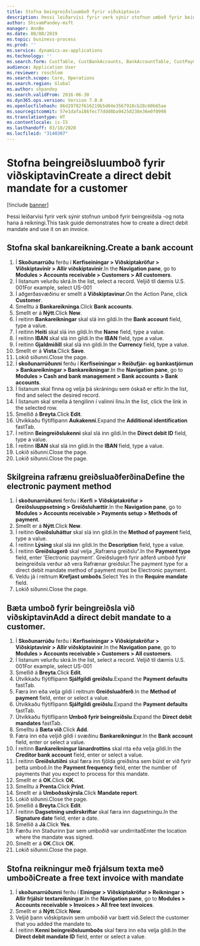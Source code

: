 ```yaml
---
title: Stofna beingreiðsluumboð fyrir viðskiptavin
description: Þessi leiðarvísi fyrir verk sýnir stofnun umboð fyrir beingreiðsla -og nota hana á reikningi.
author: ShivamPandey-msft
manager: AnnBe
ms.date: 08/08/2019
ms.topic: business-process
ms.prod: ''
ms.service: dynamics-ax-applications
ms.technology: ''
ms.search.form: CustTable, CustBankAccounts, BankAccountTable, CustPaymMode, CustDirectDebitMandate, BankAccountTableLookUp, SrsReportViewerForm,  LogisticsAddressCityLookup, CustFreeInvoice, CustTableLookup
audience: Application User
ms.reviewer: roschlom
ms.search.scope: Core, Operations
ms.search.region: Global
ms.author: shpandey
ms.search.validFrom: 2016-06-30
ms.dyn365.ops.version: Version 7.0.0
ms.openlocfilehash: 86d29782f616219b5d84e3567910cb28c60b65ae
ms.sourcegitcommit: 57e1dafa186fec77ddd8ba9425d238e36e0f0998
ms.translationtype: HT
ms.contentlocale: is-IS
ms.lasthandoff: 03/18/2020
ms.locfileid: "3140307"
---
```

# <a name="create-a-direct-debit-mandate-for-a-customer"></a><span data-ttu-id="ae867-103">Stofna beingreiðsluumboð fyrir viðskiptavin</span><span class="sxs-lookup"><span data-stu-id="ae867-103">Create a direct debit mandate for a customer</span></span>

[!include [banner](../../includes/banner.md)]

<span data-ttu-id="ae867-104">Þessi leiðarvísi fyrir verk sýnir stofnun umboð fyrir beingreiðsla -og nota hana á reikningi.</span><span class="sxs-lookup"><span data-stu-id="ae867-104">This task guide demonstrates how to create a direct debit mandate and use it on an invoice.</span></span>


## <a name="create-a-bank-account"></a><span data-ttu-id="ae867-105">Stofna skal bankareikning.</span><span class="sxs-lookup"><span data-stu-id="ae867-105">Create a bank account</span></span>
1. <span data-ttu-id="ae867-106">Í **Skoðunarrúðu** ferðu í **Kerfiseiningar > Viðskiptakröfur > Viðskiptavinir > Allir viðskiptavinir**.</span><span class="sxs-lookup"><span data-stu-id="ae867-106">In the **Navigation pane**, go to **Modules > Accounts receivable > Customers > All customers**.</span></span>
2. <span data-ttu-id="ae867-107">Í listanum velurðu skrá.</span><span class="sxs-lookup"><span data-stu-id="ae867-107">In the list, select a record.</span></span> <span data-ttu-id="ae867-108">Veljið til dæmis U.S. 001</span><span class="sxs-lookup"><span data-stu-id="ae867-108">For example, select US-001</span></span>
3. <span data-ttu-id="ae867-109">Í aðgerðasvæðinu er smellt á **Viðskiptavinur**.</span><span class="sxs-lookup"><span data-stu-id="ae867-109">On the Action Pane, click **Customer**.</span></span>
4. <span data-ttu-id="ae867-110">Smelltu á **Bankareikninga**.</span><span class="sxs-lookup"><span data-stu-id="ae867-110">Click **Bank accounts**.</span></span>
5. <span data-ttu-id="ae867-111">Smellt er á **Nýtt**.</span><span class="sxs-lookup"><span data-stu-id="ae867-111">Click **New**.</span></span>
6. <span data-ttu-id="ae867-112">Í reitinn **Bankareikningar** skal slá inn gildi.</span><span class="sxs-lookup"><span data-stu-id="ae867-112">In the **Bank account** field, type a value.</span></span>
7. <span data-ttu-id="ae867-113">Í reitinn **Heiti** skal slá inn gildi.</span><span class="sxs-lookup"><span data-stu-id="ae867-113">In the **Name** field, type a value.</span></span>
8. <span data-ttu-id="ae867-114">Í reitinn **IBAN** skal slá inn gildi.</span><span class="sxs-lookup"><span data-stu-id="ae867-114">In the **IBAN** field, type a value.</span></span>
9. <span data-ttu-id="ae867-115">Í reitinn **Gjaldmiðill** skal slá inn gildi.</span><span class="sxs-lookup"><span data-stu-id="ae867-115">In the **Currency** field, type a value.</span></span>
10. <span data-ttu-id="ae867-116">Smellt er á **Vista**.</span><span class="sxs-lookup"><span data-stu-id="ae867-116">Click **Save**.</span></span>
11. <span data-ttu-id="ae867-117">Lokið síðunni.</span><span class="sxs-lookup"><span data-stu-id="ae867-117">Close the page.</span></span>
12. <span data-ttu-id="ae867-118">Í **skoðunarrúðunni** ferðu í **Kerfiseiningar > Reiðufjár- og bankastjórnun > Bankareikningar > Bankareikningar**.</span><span class="sxs-lookup"><span data-stu-id="ae867-118">In the **Navigation pane**, go to **Modules > Cash and bank management > Bank accounts > Bank accounts**.</span></span>
13. <span data-ttu-id="ae867-119">Í listanum skal finna og velja þá skráningu sem óskað er eftir.</span><span class="sxs-lookup"><span data-stu-id="ae867-119">In the list, find and select the desired record.</span></span>
14. <span data-ttu-id="ae867-120">Í listanum skal smella á tengilinn í valinni línu.</span><span class="sxs-lookup"><span data-stu-id="ae867-120">In the list, click the link in the selected row.</span></span>
15. <span data-ttu-id="ae867-121">Smellið á **Breyta**.</span><span class="sxs-lookup"><span data-stu-id="ae867-121">Click **Edit**.</span></span>
16. <span data-ttu-id="ae867-122">Útvíkkaðu flýtiflipann **Aukakenni**.</span><span class="sxs-lookup"><span data-stu-id="ae867-122">Expand the **Additional identification** fastTab.</span></span>
17. <span data-ttu-id="ae867-123">Í reitinn **Beingreiðslukenni** skal slá inn gildi.</span><span class="sxs-lookup"><span data-stu-id="ae867-123">In the **Direct debit ID** field, type a value.</span></span>
18. <span data-ttu-id="ae867-124">Í reitinn **IBAN** skal slá inn gildi.</span><span class="sxs-lookup"><span data-stu-id="ae867-124">In the **IBAN** field, type a value.</span></span>
19. <span data-ttu-id="ae867-125">Lokið síðunni.</span><span class="sxs-lookup"><span data-stu-id="ae867-125">Close the page.</span></span>
20. <span data-ttu-id="ae867-126">Lokið síðunni.</span><span class="sxs-lookup"><span data-stu-id="ae867-126">Close the page.</span></span>

## <a name="define-the-electronic-payment-method"></a><span data-ttu-id="ae867-127">Skilgreina rafrænu greiðsluaðferðina</span><span class="sxs-lookup"><span data-stu-id="ae867-127">Define the electronic payment method</span></span>
1. <span data-ttu-id="ae867-128">Í **skoðunarrúðunni** ferðu í **Kerfi > Viðskiptakröfur > Greiðsluuppsetning > Greiðsluhættir**.</span><span class="sxs-lookup"><span data-stu-id="ae867-128">In the **Navigation pane**, go to **Modules > Accounts receivable > Payments setup > Methods of payment**.</span></span>
2. <span data-ttu-id="ae867-129">Smellt er á **Nýtt**.</span><span class="sxs-lookup"><span data-stu-id="ae867-129">Click **New**.</span></span>
3. <span data-ttu-id="ae867-130">Í reitinn **Greiðsluháttur** skal slá inn gildi.</span><span class="sxs-lookup"><span data-stu-id="ae867-130">In the **Method of payment** field, type a value.</span></span>
4. <span data-ttu-id="ae867-131">Í reitinn **Lýsing** skal slá inn gildi.</span><span class="sxs-lookup"><span data-stu-id="ae867-131">In the **Description** field, type a value.</span></span>
5. <span data-ttu-id="ae867-132">Í reitinn **Greiðslugerð** skal velja „Rafræna greiðslu“.</span><span class="sxs-lookup"><span data-stu-id="ae867-132">In the **Payment type** field, enter 'Electronic payment'.</span></span> <span data-ttu-id="ae867-133">Greiðslugerð fyrir aðferð umboð fyrir beingreiðsla verður að vera Rafrænar greiðslur.</span><span class="sxs-lookup"><span data-stu-id="ae867-133">The payment type for a direct debit mandate method of payment must be Electronic payment.</span></span>
6. <span data-ttu-id="ae867-134">Veldu já í reitnum **Krefjast umboðs**.</span><span class="sxs-lookup"><span data-stu-id="ae867-134">Select Yes in the **Require mandate** field.</span></span>
7. <span data-ttu-id="ae867-135">Lokið síðunni.</span><span class="sxs-lookup"><span data-stu-id="ae867-135">Close the page.</span></span>

## <a name="add-a-direct-debit-mandate-to-a-customer"></a><span data-ttu-id="ae867-136">Bæta umboð fyrir beingreiðsla við viðskiptavin</span><span class="sxs-lookup"><span data-stu-id="ae867-136">Add a direct debit mandate to a customer.</span></span>
1. <span data-ttu-id="ae867-137">Í **Skoðunarrúðu** ferðu í **Kerfiseiningar > Viðskiptakröfur > Viðskiptavinir > Allir viðskiptavinir**.</span><span class="sxs-lookup"><span data-stu-id="ae867-137">In the **Navigation pane**, go to **Modules > Accounts receivable > Customers > All customers**.</span></span>
2. <span data-ttu-id="ae867-138">Í listanum velurðu skrá.</span><span class="sxs-lookup"><span data-stu-id="ae867-138">In the list, select a record.</span></span> <span data-ttu-id="ae867-139">Veljið til dæmis U.S. 001</span><span class="sxs-lookup"><span data-stu-id="ae867-139">For example, select US-001</span></span>
3. <span data-ttu-id="ae867-140">Smellið á **Breyta**.</span><span class="sxs-lookup"><span data-stu-id="ae867-140">Click **Edit**.</span></span>
4. <span data-ttu-id="ae867-141">Útvíkkaðu flýtiflipann **Sjálfgildi greiðslu**.</span><span class="sxs-lookup"><span data-stu-id="ae867-141">Expand the **Payment defaults** fastTab.</span></span>
5. <span data-ttu-id="ae867-142">Færa inn eða velja gildi í reitnum **Greiðsluaðferð**.</span><span class="sxs-lookup"><span data-stu-id="ae867-142">In the **Method of payment** field, enter or select a value.</span></span>
6. <span data-ttu-id="ae867-143">Útvíkkaðu flýtiflipann **Sjálfgildi greiðslu**.</span><span class="sxs-lookup"><span data-stu-id="ae867-143">Expand the **Payment defaults** fastTab.</span></span>
7. <span data-ttu-id="ae867-144">Útvíkkaðu flýtiflipann **Umboð fyrir beingreiðslu**.</span><span class="sxs-lookup"><span data-stu-id="ae867-144">Expand the **Direct debit mandates** fastTab.</span></span>
8. <span data-ttu-id="ae867-145">Smelltu á **Bæta við**.</span><span class="sxs-lookup"><span data-stu-id="ae867-145">Click **Add**.</span></span>
9. <span data-ttu-id="ae867-146">Færa inn eða veljið gildi í svæðinu **Bankareikningur**.</span><span class="sxs-lookup"><span data-stu-id="ae867-146">In the **Bank account** field, enter or select a value.</span></span>
10. <span data-ttu-id="ae867-147">Í reitinn **Bankareikningur lánardrottins** skal rita eða velja gildi.</span><span class="sxs-lookup"><span data-stu-id="ae867-147">In the **Creditor bank account** field, enter or select a value.</span></span>
11. <span data-ttu-id="ae867-148">Í reitinn **Greiðslutíðni** skal færa inn fjölda greiðslna sem búist er við fyrir þetta umboð.</span><span class="sxs-lookup"><span data-stu-id="ae867-148">In the **Payment frequency** field, enter the number of payments that you expect to process for this mandate.</span></span>
12. <span data-ttu-id="ae867-149">Smellt er á **OK**.</span><span class="sxs-lookup"><span data-stu-id="ae867-149">Click **OK**.</span></span>
13. <span data-ttu-id="ae867-150">Smelltu á **Prenta**.</span><span class="sxs-lookup"><span data-stu-id="ae867-150">Click **Print**.</span></span>
14. <span data-ttu-id="ae867-151">Smellt er á **Umboðsskýrsla**.</span><span class="sxs-lookup"><span data-stu-id="ae867-151">Click **Mandate report**.</span></span>
15. <span data-ttu-id="ae867-152">Lokið síðunni.</span><span class="sxs-lookup"><span data-stu-id="ae867-152">Close the page.</span></span>
16. <span data-ttu-id="ae867-153">Smellið á **Breyta**.</span><span class="sxs-lookup"><span data-stu-id="ae867-153">Click **Edit**.</span></span>
17. <span data-ttu-id="ae867-154">Í reitinn **Dagsetning undirskriftar** skal færa inn dagsetningu.</span><span class="sxs-lookup"><span data-stu-id="ae867-154">In the **Signature date** field, enter a date.</span></span>
18. <span data-ttu-id="ae867-155">Smellið á **Já**.</span><span class="sxs-lookup"><span data-stu-id="ae867-155">Click **Yes**.</span></span>
19. <span data-ttu-id="ae867-156">Færðu inn Staðurinn þar sem umboðið var undirritað</span><span class="sxs-lookup"><span data-stu-id="ae867-156">Enter the location where the mandate was signed.</span></span>
20. <span data-ttu-id="ae867-157">Smellt er á **OK**.</span><span class="sxs-lookup"><span data-stu-id="ae867-157">Click **OK**.</span></span>
21. <span data-ttu-id="ae867-158">Lokið síðunni.</span><span class="sxs-lookup"><span data-stu-id="ae867-158">Close the page.</span></span>

## <a name="create-a-free-text-invoice-with-mandate"></a><span data-ttu-id="ae867-159">Stofna reikningur með frjálsum texta með umboði</span><span class="sxs-lookup"><span data-stu-id="ae867-159">Create a free text invoice with mandate</span></span>
1. <span data-ttu-id="ae867-160">Í **skoðunarrúðunni** ferðu í **Einingar > Viðskiptakröfur > Reikningar > Allir frjálsir textareikningar**.</span><span class="sxs-lookup"><span data-stu-id="ae867-160">In the **Navigation pane**, go to **Modules > Accounts receivable > Invoices > All free text invoices**.</span></span>
2. <span data-ttu-id="ae867-161">Smellt er á **Nýtt**.</span><span class="sxs-lookup"><span data-stu-id="ae867-161">Click **New**.</span></span>
3. <span data-ttu-id="ae867-162">Veljið þann viðskiptavin sem umboðið var bætt við.</span><span class="sxs-lookup"><span data-stu-id="ae867-162">Select the customer that you added the mandate to.</span></span>
4. <span data-ttu-id="ae867-163">Í reitinn **Kenni beingreiðsluumboðs** skal færa inn eða velja gildi.</span><span class="sxs-lookup"><span data-stu-id="ae867-163">In the **Direct debit mandate ID** field, enter or select a value.</span></span>

